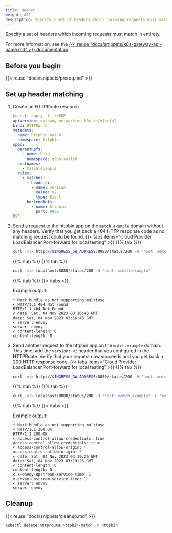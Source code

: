 ```yaml
---
title: Header 
weight: 422
description: Specify a set of headers which incoming requests must match in entirety.
---
```


Specify a set of headers which incoming requests must match in entirety.

For more information, see the [{{< reuse "docs/snippets/k8s-gateway-api-name.md" >}} documentation](https://gateway-api.sigs.k8s.io/api-types/httproute/#matches).

## Before you begin

{{< reuse "docs/snippets/prereq.md" >}}

## Set up header matching

1. Create an HTTPRoute resource. 
   ```yaml
   kubectl apply -f- <<EOF
   apiVersion: gateway.networking.k8s.io/v1beta1
   kind: HTTPRoute
   metadata:
     name: httpbin-match
     namespace: httpbin
   spec:
     parentRefs:
       - name: http
         namespace: gloo-system
     hostnames:
       - match.example
     rules:
       - matches:
         - headers:
           - name: version
             value: v2
             type: Exact
         backendRefs:
           - name: httpbin
             port: 8000
   EOF 
   ```

2. Send a request to the httpbin app on the `match.example` domain without any headers. Verify that you get back a 404 HTTP response code as no matching request could be found. 
   {{< tabs items="Cloud Provider LoadBalancer,Port-forward for local testing" >}}
   {{% tab %}}
   ```sh
   curl -vik http://$INGRESS_GW_ADDRESS:8080/status/200 -H "host: match.example:8080"
   ```
   {{% /tab %}}
   {{% tab %}}
   ```sh
   curl -vik localhost:8080/status/200 -H "host: match.example"
   ```
   {{% /tab %}}
   {{< /tabs >}}

   Example output: 
   ```
   * Mark bundle as not supporting multiuse
   < HTTP/1.1 404 Not Found
   HTTP/1.1 404 Not Found
   < date: Sat, 04 Nov 2023 03:16:43 GMT
   date: Sat, 04 Nov 2023 03:16:43 GMT
   < server: envoy
   server: envoy
   < content-length: 0
   content-length: 0
   ```

3. Send another request to the httpbin app on the `match.example` domain. This time, add the `version: v2` header that you configured in the HTTPRoute. Verify that your request now succeeds and you get back a 200 HTTP response code. 
   {{< tabs items="Cloud Provider LoadBalancer,Port-forward for local testing" >}}
   {{% tab %}}
   ```sh
   curl -vik http://$INGRESS_GW_ADDRESS:8080/status/200 -H "host: match.example:8080" -H "version: v2"
   ```
   {{% /tab %}}
   {{% tab %}}
   ```sh
   curl -vik localhost:8080/status/200 -H "host: match.example" -H "version: v2"
   ```
   {{% /tab %}}
   {{< /tabs >}}

   Example output: 
   ```
   * Mark bundle as not supporting multiuse
   < HTTP/1.1 200 OK
   HTTP/1.1 200 OK
   < access-control-allow-credentials: true
   access-control-allow-credentials: true
   < access-control-allow-origin: *
   access-control-allow-origin: *
   < date: Sat, 04 Nov 2023 03:19:26 GMT
   date: Sat, 04 Nov 2023 03:19:26 GMT
   < content-length: 0
   content-length: 0
   < x-envoy-upstream-service-time: 1
   x-envoy-upstream-service-time: 1
   < server: envoy
   server: envoy
   ```

## Cleanup

{{< reuse "docs/snippets/cleanup.md" >}}

```sh
kubectl delete httproute httpbin-match -n httpbin
```

